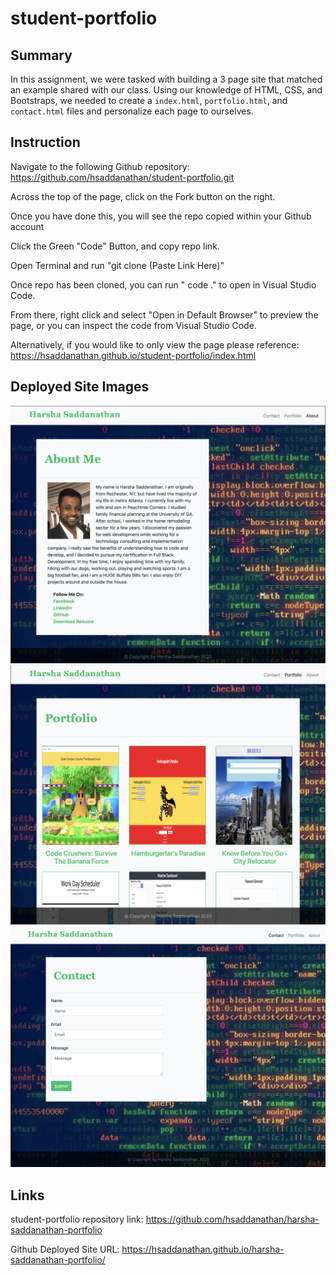 # student-portfolio

## Summary

In this assignment, we were tasked with building a 3 page site that matched an example shared with our class. Using our knowledge of HTML, CSS, and Bootstraps, we needed to create a `index.html`, `portfolio.html`, and `contact.html` files and personalize each page to ourselves. 

## Instruction

Navigate to the following Github repository:
    https://github.com/hsaddanathan/student-portfolio.git

Across the top of the page, click on the Fork button on the right.

Once you have done this, you will see the repo copied within your Github account

Click the Green "Code" Button, and copy repo link. 

Open Terminal and run "git clone (Paste Link Here)"

Once repo has been cloned, you can run " code ." to open in Visual Studio Code. 

From there, right click and select "Open in Default Browser" to preview the page, or you can inspect the code from Visual Studio Code.

Alternatively, if you would like to only view the page please reference:
    https://hsaddanathan.github.io/student-portfolio/index.html

## Deployed Site Images
![About Page](media/index.png)
![Portfolio Page Part 1](media/portfolio.png)
![Contact Page](media/contact.png)

## Links

student-portfolio repository link:
     https://github.com/hsaddanathan/harsha-saddanathan-portfolio

Github Deployed Site URL:
    https://hsaddanathan.github.io/harsha-saddanathan-portfolio/

